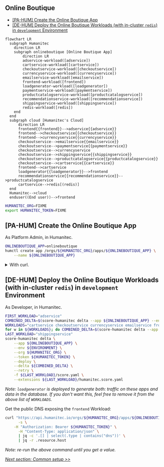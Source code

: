 ## Online Boutique

- [[PA-HUM] Create the Online Boutique App](#pa-hum-create-the-online-boutique-app)
- [[DE-HUM] Deploy the Online Boutique Workloads (with in-cluster `redis`) in `development` Environment](#de-hum-deploy-the-online-boutique-workloads-with-in-cluster-redis-in-development-environment)

```mermaid
flowchart LR
  subgraph Humanitec
    direction LR
    subgraph onlineboutique [Online Boutique App]
        direction LR
        adservice-workload([adservice])
        cartservice-workload([cartservice])
        checkoutservice-workload([checkoutservice])
        currencyservice-workload([currencyservice])
        emailservice-workload([emailservice])
        frontend-workload([frontend])
        loadgenerator-workload([loadgenerator])
        paymentservice-workload([paymentservice])
        productcatalogservice-workload([productcatalogservice])
        recommendationservice-workload([recommendationservice])
        shippingservice-workload([shippingservice])
        redis-workload([redis])
    end
  end
  subgraph cloud [Humanitec's Cloud]
      direction LR
      frontend{{frontend}}-->adservice{{adservice}}
      frontend-->checkoutservice{{checkoutservice}}
      frontend-->currencyservice{{currencyservice}}
      checkoutservice-->emailservice{{emailservice}}
      checkoutservice-->paymentservice{{paymentservice}}
      checkoutservice-->currencyservice
      checkoutservice-->shippingservice{{shippingservice}}
      checkoutservice-->productcatalogservice{{productcatalogservice}}
      checkoutservice-->cartservice{{cartservice}}
      frontend-->cartservice
      loadgenerator{{loadgenerator}}-->frontend
      recommendationservice{{recommendationservice}}-->productcatalogservice
      cartservice-->redis[(redis)]
  end
  Humanitec-->cloud
  enduser((End user))-->frontend
```

```bash
HUMANITEC_ORG=FIXME
export HUMANITEC_TOKEN=FIXME
```

## [PA-HUM] Create the Online Boutique App

As Platform Admin, in Humanitec.

```bash
ONLINEBOUTIQUE_APP=onlineboutique
humctl create app /orgs/${HUMANITEC_ORG}/apps/${ONLINEBOUTIQUE_APP} \
	--name ${ONLINEBOUTIQUE_APP}
```

<details>
  <summary>With curl.</summary>
  
  ```bash
  ONLINEBOUTIQUE_APP=onlineboutique
  curl "https://api.humanitec.io/orgs/${HUMANITEC_ORG}/apps" \
      -X POST \
      -H "Authorization: Bearer ${HUMANITEC_TOKEN}" \
      -H "Content-Type: application/json" \
      -d @- <<EOF
  {
    "id": "${ONLINEBOUTIQUE_APP}", 
    "name": "Online Boutique"
  }
  EOF
  ```
</details>

## [DE-HUM] Deploy the Online Boutique Workloads (with in-cluster `redis`) in `development` Environment

As Developer, in Humanitec.

```bash
FIRST_WORKLOAD="adservice"
COMBINED_DELTA=$(score-humanitec delta --app ${ONLINEBOUTIQUE_APP} --env ${ENVIRONMENT} --org ${HUMANITEC_ORG} --token ${HUMANITEC_TOKEN} --retry -f ${FIRST_WORKLOAD}/score.yaml --extensions ${FIRST_WORKLOAD}/humanitec.score.yaml | jq -r .id)
WORKLOADS="cartservice checkoutservice currencyservice emailservice frontend loadgenerator paymentservice productcatalogservice recommendationservice redis"
for w in ${WORKLOADS}; do COMBINED_DELTA=$(score-humanitec delta --app ${ONLINEBOUTIQUE_APP} --env ${ENVIRONMENT} --org ${HUMANITEC_ORG} --token ${HUMANITEC_TOKEN} --delta ${COMBINED_DELTA} --retry -f $w/score.yaml --extensions $w/humanitec.score.yaml | jq -r .id); done
LAST_WORKLOAD="shippingservice"
score-humanitec delta \
	--app ${ONLINEBOUTIQUE_APP} \
	--env ${ENVIRONMENT} \
	--org ${HUMANITEC_ORG} \
	--token ${HUMANITEC_TOKEN} \
	--deploy \
	--delta ${COMBINED_DELTA} \
	--retry \
	-f ${LAST_WORKLOAD}/score.yaml \
	--extensions ${LAST_WORKLOAD}/humanitec.score.yaml
```
_Note: `loadgenerator` is deployed to generate both: traffic on these apps and data in the database. If you don't want this, feel free to remove it from the above list of `WORKLOADS`._

Get the public DNS exposing the `frontend` Workload:
```bash
curl "https://api.humanitec.io/orgs/${HUMANITEC_ORG}/apps/${ONLINEBOUTIQUE_APP}/envs/${ENVIRONMENT}/resources" \
	  -s \
    -H "Authorization: Bearer ${HUMANITEC_TOKEN}" \
	  -H "Content-Type: application/json" \
	  | jq -c '.[] | select(.type | contains("dns"))' \
	  | jq -r .resource.host
```
_Note: re-run the above command until you get a value._

[_Next section: Common setup >>_](/docs/common.md)